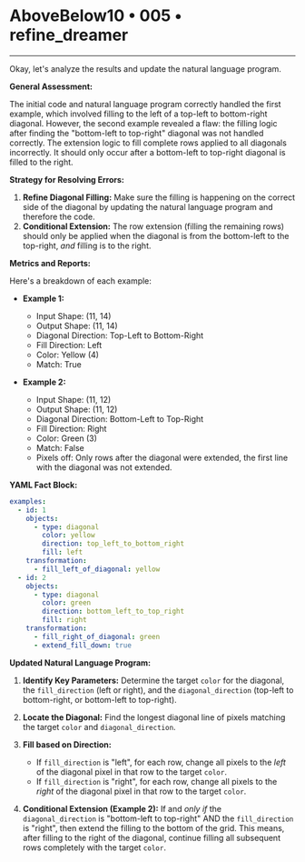 # AboveBelow10 • 005 • refine_dreamer

---
Okay, let's analyze the results and update the natural language program.

**General Assessment:**

The initial code and natural language program correctly handled the first example, which involved filling to the left of a top-left to bottom-right diagonal. However, the second example revealed a flaw: the filling logic after finding the "bottom-left to top-right" diagonal was not handled correctly. The extension logic to fill complete rows applied to all diagonals incorrectly. It should only occur after a bottom-left to top-right diagonal is filled to the right.

**Strategy for Resolving Errors:**

1.  **Refine Diagonal Filling:** Make sure the filling is happening on the correct side of the diagonal by updating the natural language program and therefore the code.
2.  **Conditional Extension:** The row extension (filling the remaining rows) should only be applied when the diagonal is from the bottom-left to the top-right, *and* filling is to the right.

**Metrics and Reports:**

Here's a breakdown of each example:

*   **Example 1:**
    *   Input Shape: (11, 14)
    *   Output Shape: (11, 14)
    *   Diagonal Direction: Top-Left to Bottom-Right
    *   Fill Direction: Left
    *   Color: Yellow (4)
    *   Match: True

*   **Example 2:**
    *   Input Shape: (11, 12)
    *   Output Shape: (11, 12)
    *   Diagonal Direction: Bottom-Left to Top-Right
    *   Fill Direction: Right
    *   Color: Green (3)
    *   Match: False
    *   Pixels off: Only rows after the diagonal were extended, the first line with the diagonal was not extended.

**YAML Fact Block:**

```yaml
examples:
  - id: 1
    objects:
      - type: diagonal
        color: yellow
        direction: top_left_to_bottom_right
        fill: left
    transformation:
      - fill_left_of_diagonal: yellow
  - id: 2
    objects:
      - type: diagonal
        color: green
        direction: bottom_left_to_top_right
        fill: right
    transformation:
      - fill_right_of_diagonal: green
      - extend_fill_down: true

```

**Updated Natural Language Program:**

1.  **Identify Key Parameters:** Determine the target `color` for the diagonal, the `fill_direction` (left or right), and the `diagonal_direction` (top-left to bottom-right, or bottom-left to top-right).

2.  **Locate the Diagonal:** Find the longest diagonal line of pixels matching the target `color` and `diagonal_direction`.

3.  **Fill based on Direction:**
    *   If `fill_direction` is "left", for each row, change all pixels to the *left* of the diagonal pixel in that row to the target `color`.
    *   If `fill_direction` is "right", for each row, change all pixels to the *right* of the diagonal pixel in that row to the target `color`.

4.  **Conditional Extension (Example 2):** If and *only if* the `diagonal_direction` is "bottom-left to top-right" AND the `fill_direction` is "right", then extend the filling to the bottom of the grid. This means, after filling to the right of the diagonal, continue filling all subsequent rows completely with the target `color`.

